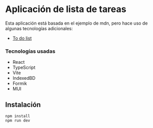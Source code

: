 # Aplicación de lista de tareas

Esta aplicación está basada en el ejemplo de mdn, pero hace uso de algunas tecnologías adicionales:

- [To do list](https://github.com/mdn/dom-examples/blob/main/to-do-notifications/README.md)


### Tecnologías usadas
 - React
 - TypeScript
 - Vite
 - IndexedBD
 - Formik
 - MUI


## Instalación

```shell
npm install
npm run dev
```
